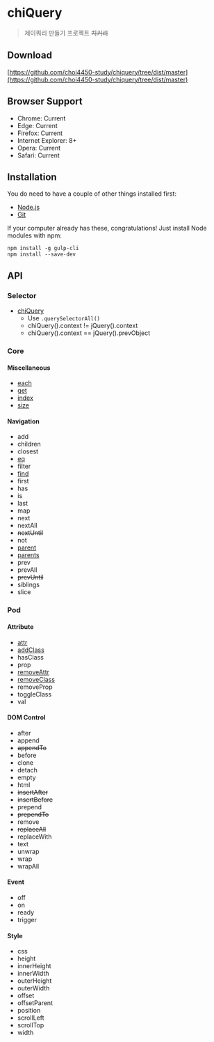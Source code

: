 # chiQuery

> 제이쿼리 만들기 프로젝트 <del>치커리</del>

## Download

[https://github.com/choi4450-study/chiquery/tree/dist/master](https://github.com/choi4450-study/chiquery/tree/dist/master)

## Browser Support

- Chrome: Current
- Edge: Current
- Firefox: Current
- Internet Explorer: 8+
- Opera: Current
- Safari: Current

## Installation

You do need to have a couple of other things installed first:

- <a href="http://nodejs.org/" target="_blank" rel="external">Node.js</a>
- <a href="http://git-scm.com/" target="_blank" rel="external">Git</a>

If your computer already has these, congratulations! Just install Node modules with npm:

```shell
npm install -g gulp-cli
npm install --save-dev
```

## API

### Selector

- [chiQuery](https://api.jquery.com/jQuery/)
  - Use `.querySelectorAll()`
  - chiQuery().context != jQuery().context
  - chiQuery().context == jQuery().prevObject

### Core

#### Miscellaneous

- [each](https://api.jquery.com/each/)
- [get](https://api.jquery.com/get/)
- [index](https://api.jquery.com/index/)
- [size](https://api.jquery.com/size/)

#### Navigation

- add
- children
- closest
- [eq](https://api.jquery.com/eq/)
- filter
- [find](https://api.jquery.com/find/)
- first
- has
- is
- last
- map
- next
- nextAll
- <del>nextUntil</del>
- not
- [parent](https://api.jquery.com/parent/)
- [parents](https://api.jquery.com/parents/)
- prev
- prevAll
- <del>prevUntil</del>
- siblings
- slice

### Pod

#### Attribute

- [attr](https://api.jquery.com/attr/)
- [addClass](https://api.jquery.com/addClass/)
- hasClass
- prop
- [removeAttr](https://api.jquery.com/removeAttr/)
- [removeClass](https://api.jquery.com/removeClass/)
- removeProp
- toggleClass
- val

#### DOM Control

- after
- append
- <del>appendTo</del>
- before
- clone
- detach
- empty
- html
- <del>insertAfter</del>
- <del>insertBefore</del>
- prepend
- <del>prependTo</del>
- remove
- <del>replaceAll</del>
- replaceWith
- text
- unwrap
- wrap
- wrapAll

#### Event

- off
- on
- ready
- trigger

#### Style

- css
- height
- innerHeight
- innerWidth
- outerHeight
- outerWidth
- offset
- offsetParent
- position
- scrollLeft
- scrollTop
- width
